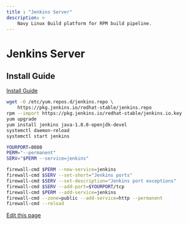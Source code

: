 ```yaml
---
title : "Jenkins Server"
description: >
    Navy Linux Build platform for RPM build pipeline.
---
```


# Jenkins Server

## Install Guide
[Install Guide](https://www.jenkins.io/doc/book/installing/linux/#red-hat-centos)

```bash
wget -O /etc/yum.repos.d/jenkins.repo \
    https://pkg.jenkins.io/redhat-stable/jenkins.repo
rpm --import https://pkg.jenkins.io/redhat-stable/jenkins.io.key
yum upgrade
yum install jenkins java-1.8.0-openjdk-devel
systemctl daemon-reload
systemctl start jenkins

YOURPORT=8080
PERM="--permanent"
SERV="$PERM --service=jenkins"

firewall-cmd $PERM --new-service=jenkins
firewall-cmd $SERV --set-short="Jenkins ports"
firewall-cmd $SERV --set-description="Jenkins port exceptions"
firewall-cmd $SERV --add-port=$YOURPORT/tcp
firewall-cmd $PERM --add-service=jenkins
firewall-cmd --zone=public --add-service=http --permanent
firewall-cmd --reload
```

[Edit this page](https://git.navylinux.org/website/navylinux-org/-/tree/main/content/infrastructure/jenkins_server/index.md)